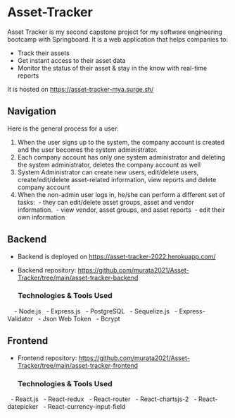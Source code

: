 # Asset-Tracker

Asset Tracker is my second capstone project for my software engineering bootcamp with Springboard. It is a web application that helps companies to:
- Track their assets
- Get instant access to their asset data
- Monitor the status of their asset & stay in the know with real-time reports

It is hosted on https://asset-tracker-mya.surge.sh/

## Navigation

Here is the general process for a user:

1. When the user signs up to the system, the company account is created and the user becomes the system administrator. 
2. Each company account has only one system administrator and deleting the system administrator, deletes the company account as well
3. System Administrator can create new users, edit/delete users, create/edit/delete asset-related information, view reports and delete company account
4. When the non-admin user logs in, he/she can perform a different set of tasks:
 - they can edit/delete asset groups, asset and vendor information.
 - view vendor, asset groups, and asset reports
 - edit their own information

## Backend

- Backend is deployed on https://asset-tracker-2022.herokuapp.com/
- Backend repository: https://github.com/murata2021/Asset-Tracker/tree/main/asset-tracker-backend

  ### Technologies & Tools Used
  
  - Node.js
  - Express.js
  - PostgreSQL
  - Sequelize.js
  - Express-Validator
  - Json Web Token
  - Bcrypt

## Frontend

- Frontend repository: https://github.com/murata2021/Asset-Tracker/tree/main/asset-tracker-frontend

  ### Technologies & Tools Used
  
  - React.js
  - React-redux
  - React-router
  - React-chartsjs-2
  - React-datepicker
  - React-currency-input-field
  
  
